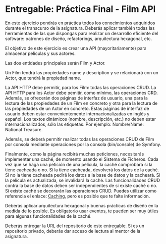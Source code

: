 # Entregable: Práctica Final - Film API

En este ejercicio pondrás en práctica todos los conocimientos adquiridos durante el transcurso de la asignatura. Deberás aplicar también todas las herramientas de las que dispongas para realizar un desarrollo eficiente del software: patrones de diseño, refactorings, arquitectura hexagonal, etc.

El objetivo de este ejercicio es crear una API (mayoritariamente) para almacenar películas y sus actores.

Las dos entidades principales serán Film y Actor.

Un Film tendrá las propiedades name y description y se relacionará con un Actor, que tendrá la propiedad name.

La API HTTP debe permitir, para los Film: todas las operaciones CRUD. La API HTTP para los Actor debe pemitir, como mínimo, las operaciones CRD. Además, se ofrecerán dos páginas de interfaz de usuario, una para la lectura de las propiedades de un Film en concreto y otra para la lectura de las propiedades de un Actor en concreto. Estas páginas de interfaz de usuario deben estar convenientemente internacionalizadas en inglés y español. Los textos dinámicos (nombre, descripción, etc.) no deben estar internacionalizados, sólo las etiquetas. Por ejemplo: Nombre/Name: National Treasure.

Además, se deberá permitir realizar todas las operaciones CRUD de Film por consola mediante operaciones por la consola (bin/console) de Symfony.

Finalmente, como la página recibirá muchas peticiones, necesitarás implementar una caché, de momento usando el Sistema de Ficheros. Cada vez que se haga una petición de una película, la caché comprobará si la tiene cacheada o no. Si la tiene cacheada, devolverá los datos de la caché. Si no la tiene cacheada pedirá los datos a la base de datos y la cacheará. Si la película es actualizada, se invalidará la caché. Las funcionalidades CRUD contra la base de datos deben ser independientes de si existe caché o no. Si existe caché se decorarán las operaciones CRUD. Puedes utilizar como referencia el enlace: [Caching](https://www.doctrine-project.org/projects/doctrine-orm/en/latest/reference/caching.html), pero es posible que te falte información.

Deberás aplicar arquitectura hexagonal y buenas prácticas de diseño en la medida de lo posible. Es obligatorio usar eventos, te pueden ser muy útiles para algunas funcionalidades de la caché.

Deberás entregar la URL del repositorio de este entregable. Si es un repositorio privado, deberás dar acceso de lectura al mentor de la asignatura.
